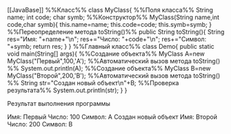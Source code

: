 [[JavaBase]]
%%Класс%%
class MyClass{
%%Поля класса%%
	String name;
	int code;
	char symb;
%%Конструктор%%
	MyClass(String name,int code,char symb){
		this.name=name;
		this.code=code;
		this.symb=symb;
	}
%%Переопределение метода toString()%%
	public String toString(){
		String res="Имя: "+name+"\n";
		res+="Число: "+code+"\n";
		res+="Символ: "+symb;
		return res;
	}
}
%%Главный класс%%
class Demo{
	public static void main(String[] args){
%%Создание объекта%%
		MyClass A=new MyClass("Первый",100,'A');
%%Автоматический вызов метода toString() %%
		System.out.println(A);
%%Создание объекта%%
		MyClass B=new MyClass("Второй",200,'B');
%%Автоматический вызов метода toString() %%
		String str="Создан новый объект\n"+B;
%%Проверка результата%%
		System.out.println(str);
	}
}

Результат выполнения программы

Имя: Первый
Число: 100
Символ: A
Создан новый объект
Имя: Второй
Число: 200
Символ: B